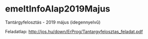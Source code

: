 # emeltInfoAlap2019Majus
 Tantárgyfelosztás - 2019 május (idegennyelvű)
 
 Feladatlap: http://jos.hu/down/ErProg/Tantargyfelosztas_feladat.pdf
